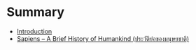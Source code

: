 # Summary

* [Introduction](README.md)
* [Sapiens – A Brief History of Humankind (ประวัติย่อของมนุษยชาติ)](e-book/homo-sapiens)

